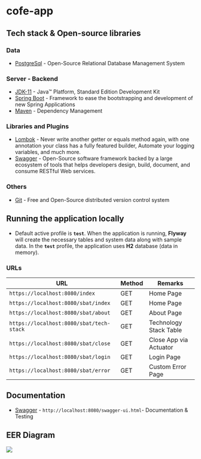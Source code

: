 # cofe-app

## Tech stack & Open-source libraries

### Data

* 	[PostgreSql](https://www.postgresql.org/) - Open-Source Relational Database Management System

### Server - Backend

* 	[JDK-11](https://www.oracle.com/java/technologies/javase-jdk11-downloads.html) - Java™ Platform, Standard Edition Development Kit
* 	[Spring Boot](https://spring.io/projects/spring-boot) - Framework to ease the bootstrapping and development of new Spring Applications
* 	[Maven](https://maven.apache.org/) - Dependency Management

###  Libraries and Plugins

* 	[Lombok](https://projectlombok.org/) - Never write another getter or equals method again, with one annotation your class has a fully featured builder, Automate your logging variables, and much more.
* 	[Swagger](https://swagger.io/) - Open-Source software framework backed by a large ecosystem of tools that helps developers design, build, document, and consume RESTful Web services.

### Others 

* 	[Git](https://git-scm.com/) - Free and Open-Source distributed version control system


## Running the application locally

*	Default active profile is **`test`**. When the application is running, **Flyway** will create the necessary tables and system data along with sample data. In the **`test`** profile, the application uses **H2** database (data in memory).


### URLs

|                   URL                   | Method |          Remarks       |
|-----------------------------------------|--------|------------------------|
|`https://localhost:8080/index`           | GET    | Home Page              |
|`https://localhost:8080/sbat/index`      | GET    | Home Page              |
|`https://localhost:8080/sbat/about`      | GET    | About Page             |
|`https://localhost:8080/sbat/tech-stack` | GET    | Technology Stack Table |
|`https://localhost:8080/sbat/close`      | GET    | Close App via Actuator |
|`https://localhost:8080/sbat/login`      | GET    | Login Page             |
|`https://localhost:8080/sbat/error`      | GET    | Custom Error Page      |

## Documentation

* 	[Swagger](http://localhost:8083/swagger-ui.html) - `http://localhost:8080/swagger-ui.html`- Documentation & Testing

## EER Diagram

<img src="images\SBAT-EER-Diagram.png"/>
